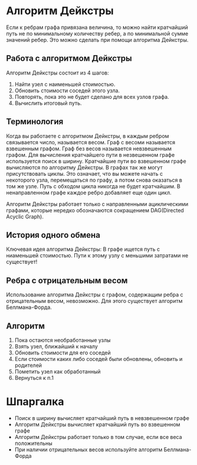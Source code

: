 # Алгоритм Дейкстры

Если к ребрам графа привязана величина, то можно найти кратчайший путь не по минимальному количеству ребер, а по минимальной сумме значений ребер. Это можно сделать при помощи алгоритма Дейкстры.

## Работа с алгоритмом Дейкстры

Алгоритм Дейкстры состоит из 4 шагов:

1. Найти узел с наименьшей стоимостью.
2. Обновить стоимости соседей этого узла.
3. Повторять, пока это не будет сделано для всех узлов графа.
4. Вычислить итоговый путь.

## Терминология

Когда вы работаете с алгоритмом Дейкстры, в каждым ребром связывается число, называется весом.
Граф с весоми называется взвешенным графом. Граф без весов называется невзвешенным графом.
Для вычисления кратчайшего пути в незвешенном графе используется поиск в ширину. Кратчайшие пути во взвешенном графе вычисляются по алгоритму Дейкстры.
В графах так же могут присутствовать циклы. Это означает, что вы можете начать с некоторого узла, перемещаться по графу, а потом снова оказаться в том же узле. Путь с обходом цикла никогда не будет кратчайшим.
В ненаправленном графе каждое ребро добавляет еще один цикл.

Алгоритм Дейкстры работает только с направленными ациклическими графами, которые нередко обозначаются сокращением DAG(Directed Acyclic Graph).

## История одного обмена

Ключевая идея алгоритма Дейкстры: В графе ищется путь с ниаменьшей стоимостью. Пути к этому узлу с меньшими затратами не существует!

## Ребра с отрицательным весом

Использование алгоритма Дейкстры с графом, содержащим ребра с отрицательным весом, невозможно.
Для этого существует алгоритм Беллмана-Форда.

## Алгоритм

1. Пока остаются необработанные узлы
2. Взять узел, ближайший к началу
3. Обновить стоимости для его соседей
4. Если стоимости каких либо соседей были обновлены, обновить и родителей
5. Пометить узел как обработанный
6. Вернуться к п.1

# Шпаргалка

- Поиск в ширину вычисляет кратчайший путь в невзвешенном графе
- Алгоритм Дейкстры вычисляет кратчайший путь во взвешенном графе
- Алгоритм Дейкстры работает только в том случае, если все веса положительны
- При наличии отрицательных весов используйте алгоритм Беллмана-Форда